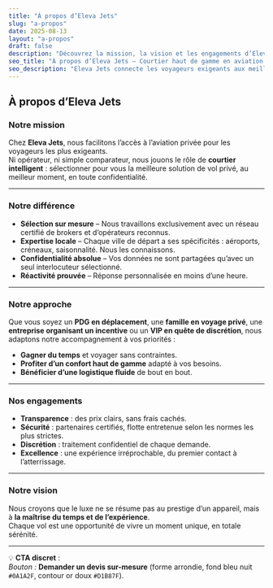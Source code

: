 ```yaml
---
title: "À propos d’Eleva Jets"
slug: "a-propos"
date: 2025-08-13
layout: "a-propos"
draft: false
description: "Découvrez la mission, la vision et les engagements d’Eleva Jets : courtier intelligent en aviation privée, au service des voyageurs exigeants."
seo_title: "À propos d’Eleva Jets – Courtier haut de gamme en aviation privée"
seo_description: "Eleva Jets connecte les voyageurs exigeants aux meilleures solutions de vol privé. Sélection sur mesure, confidentialité absolue, expertise locale et réactivité."
---
```


## À propos d’Eleva Jets

### Notre mission
Chez **Eleva Jets**, nous facilitons l’accès à l’aviation privée pour les voyageurs les plus exigeants.  
Ni opérateur, ni simple comparateur, nous jouons le rôle de **courtier intelligent** : sélectionner pour vous la meilleure solution de vol privé, au meilleur moment, en toute confidentialité.

---

### Notre différence
- **Sélection sur mesure** – Nous travaillons exclusivement avec un réseau certifié de brokers et d’opérateurs reconnus.  
- **Expertise locale** – Chaque ville de départ a ses spécificités : aéroports, créneaux, saisonnalité. Nous les connaissons.  
- **Confidentialité absolue** – Vos données ne sont partagées qu’avec un seul interlocuteur sélectionné.  
- **Réactivité prouvée** – Réponse personnalisée en moins d’une heure.  

---

### Notre approche
Que vous soyez un **PDG en déplacement**, une **famille en voyage privé**, une **entreprise organisant un incentive** ou un **VIP en quête de discrétion**, nous adaptons notre accompagnement à vos priorités :  
- **Gagner du temps** et voyager sans contraintes.  
- **Profiter d’un confort haut de gamme** adapté à vos besoins.  
- **Bénéficier d’une logistique fluide** de bout en bout.  

---

### Nos engagements
- **Transparence** : des prix clairs, sans frais cachés.  
- **Sécurité** : partenaires certifiés, flotte entretenue selon les normes les plus strictes.  
- **Discrétion** : traitement confidentiel de chaque demande.  
- **Excellence** : une expérience irréprochable, du premier contact à l’atterrissage.  

---

### Notre vision
Nous croyons que le luxe ne se résume pas au prestige d’un appareil, mais à **la maîtrise du temps et de l’expérience**.  
Chaque vol est une opportunité de vivre un moment unique, en totale sérénité.  

---

💡 **CTA discret** :  
_Bouton :_ **Demander un devis sur-mesure** (forme arrondie, fond bleu nuit `#0A1A2F`, contour or doux `#D1B87F`).
